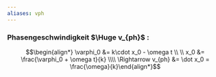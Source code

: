 ```yaml
---
aliases: vph
---
```


### Phasengeschwindigkeit $\Huge v_{ph}$ :

$$\begin{align*}  \varphi_0 &= k\cdot x_0 - \omega t \\ \\ x_0 &= \frac{\varphi_0 + \omega t}{k} \\\\ \Rightarrow v_{ph} &= \dot x_0 = \frac{\omega}{k}\end{align*}$$
